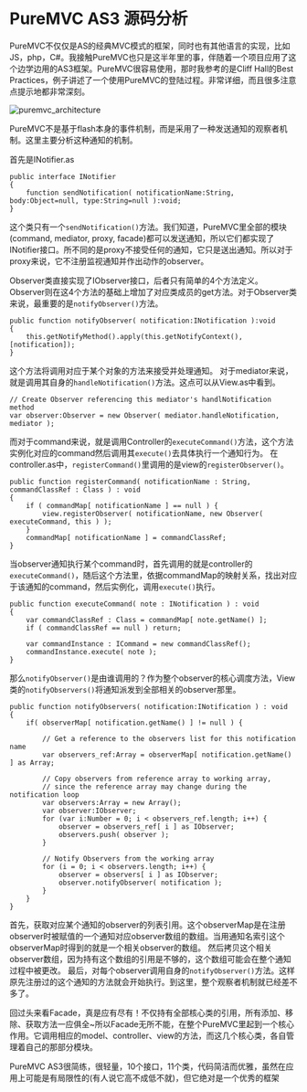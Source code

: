 # PureMVC AS3 源码分析

PureMVC不仅仅是AS的经典MVC模式的框架，同时也有其他语言的实现，比如JS，php，C#。我接触PureMVC也只是这半年里的事，伴随着一个项目应用了这个边学边用的AS3框架。PureMVC很容易使用，那时我参考的是Cliff Hall的Best Practices，例子讲述了一个使用PureMVC的登陆过程。非常详细，而且很多注意点提示地都非常深刻。

![puremvc_architecture](http:swordair.com/content/images/2013/Dec/puremvc_architecture.jpg)

PureMVC不是基于flash本身的事件机制，而是采用了一种发送通知的观察者机制。这里主要分析这种通知的机制。

首先是INotifier.as
```
public interface INotifier
{
	function sendNotification( notificationName:String, body:Object=null, type:String=null ):void; 
}
```
这个类只有一个`sendNotification()`方法。我们知道，PureMVC里全部的模块(command, mediator, proxy, facade)都可以发送通知，所以它们都实现了INotifier接口。所不同的是proxy不接受任何的通知，它只是送出通知。所以对于proxy来说，它不注册监视通知并作出动作的observer。

Observer类直接实现了IObserver接口，后者只有简单的4个方法定义。Observer则在这4个方法的基础上增加了对应类成员的get方法。对于Observer类来说，最重要的是`notifyObserver()`方法。
```
public function notifyObserver( notification:INotification ):void
{
	this.getNotifyMethod().apply(this.getNotifyContext(),[notification]);
}
```
这个方法将调用对应于某个对象的方法来接受并处理通知。
对于mediator来说，就是调用其自身的`handleNotification()`方法。这点可以从View.as中看到。
```
// Create Observer referencing this mediator's handlNotification method
var observer:Observer = new Observer( mediator.handleNotification, mediator );
```
而对于command来说，就是调用Controller的`executeCommand()`方法，这个方法实例化对应的command然后调用其`execute()`去具体执行一个通知行为。
在controller.as中，`registerCommand()`里调用的是view的`registerObserver()`。
```
public function registerCommand( notificationName : String, commandClassRef : Class ) : void
{
	if ( commandMap[ notificationName ] == null ) {
		view.registerObserver( notificationName, new Observer( executeCommand, this ) );
	}
	commandMap[ notificationName ] = commandClassRef;
}
```
当observer通知执行某个command时，首先调用的就是controller的`executeCommand()`，随后这个方法里，依据commandMap的映射关系，找出对应于该通知的command，然后实例化，调用`execute()`执行。
```
public function executeCommand( note : INotification ) : void
{
	var commandClassRef : Class = commandMap[ note.getName() ];
	if ( commandClassRef == null ) return;

	var commandInstance : ICommand = new commandClassRef();
	commandInstance.execute( note );
}
```
那么`notifyObserver()`是由谁调用的？作为整个observer的核心调度方法，View类的`notifyObservers()`将通知派发到全部相关的observer那里。
```
public function notifyObservers( notification:INotification ) : void
{
	if( observerMap[ notification.getName() ] != null ) {
		
		// Get a reference to the observers list for this notification name
		var observers_ref:Array = observerMap[ notification.getName() ] as Array;

		// Copy observers from reference array to working array, 
		// since the reference array may change during the notification loop
		var observers:Array = new Array(); 
		var observer:IObserver;
		for (var i:Number = 0; i < observers_ref.length; i++) { 
			observer = observers_ref[ i ] as IObserver;
			observers.push( observer );
		}
		
		// Notify Observers from the working array				
		for (i = 0; i < observers.length; i++) {
			observer = observers[ i ] as IObserver;
			observer.notifyObserver( notification );
		}
	}
}
```
首先，获取对应某个通知的observer的列表引用。这个observerMap是在注册observer时被赋值的一个通知对应observer数组的数组。当用通知名索引这个observerMap时得到的就是一个相关observer的数组。
然后拷贝这个相关observer数组，因为持有这个数组的引用是不够的，这个数组可能会在整个通知过程中被更改。
最后，对每个observer调用自身的`notifyObserver()`方法。这样原先注册过的这个通知的方法就会开始执行。到这里，整个观察者机制就已经差不多了。

回过头来看Facade，真是应有尽有！不仅持有全部核心类的引用，所有添加、移除、获取方法一应俱全~所以Facade无所不能，在整个PureMVC里起到一个核心作用。它调用相应的model、controller、view的方法，而这几个核心类，各自管理着自己的那部分模块。

PureMVC AS3很简练，很轻量，10个接口，11个类，代码简洁而优雅，虽然在应用上可能是有局限性的(有人说它高不成低不就)，但它绝对是一个优秀的框架